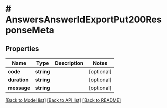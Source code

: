 # # AnswersAnswerIdExportPut200ResponseMeta

## Properties

Name | Type | Description | Notes
------------ | ------------- | ------------- | -------------
**code** | **string** |  | [optional]
**duration** | **string** |  | [optional]
**message** | **string** |  | [optional]

[[Back to Model list]](../../README.md#models) [[Back to API list]](../../README.md#endpoints) [[Back to README]](../../README.md)
